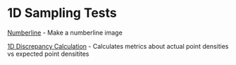 # 1D Sampling Tests

[Numberline](numberline/numberline.md) - Make a numberline image

[1D Discrepancy Calculation](discrepancy/discrepancy.md) - Calculates metrics about actual point densities vs expected point densitites
